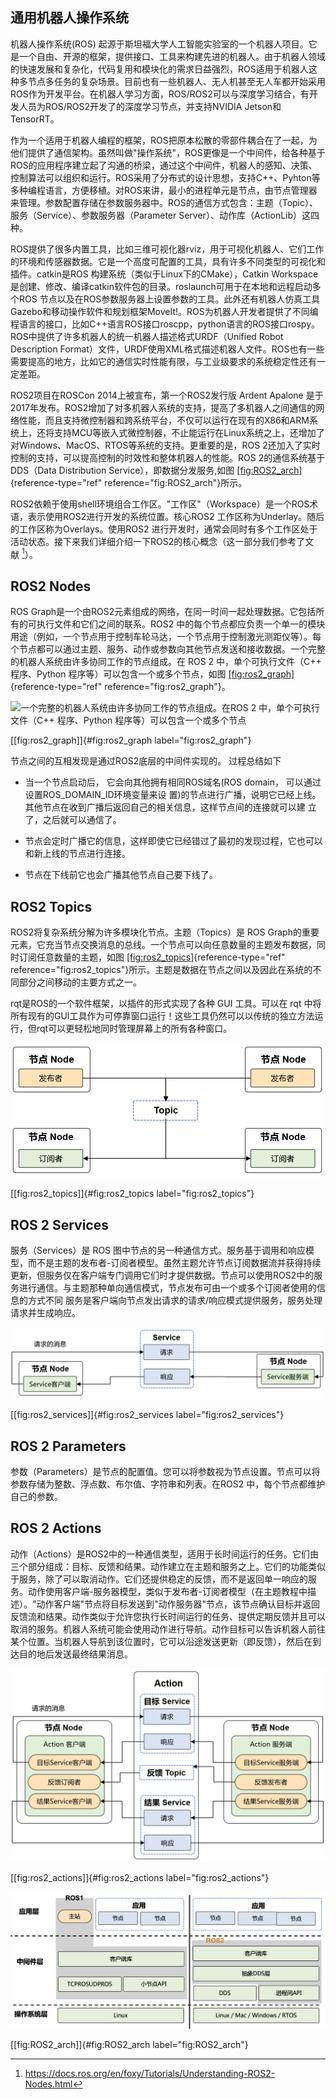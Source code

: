 ## 通用机器人操作系统

机器人操作系统(ROS) 起源于斯坦福大学人工智能实验室的一个机器人项目。它是一个自由、开源的框架，提供接口、工具来构建先进的机器人。由于机器人领域的快速发展和复杂化，代码复用和模块化的需求日益强烈，ROS适用于机器人这种多节点多任务的复杂场景。目前也有一些机器人、无人机甚至无人车都开始采用ROS作为开发平台。在机器人学习方面，ROS/ROS2可以与深度学习结合，有开发人员为ROS/ROS2开发了的深度学习节点，并支持NVIDIA
Jetson和TensorRT。

作为一个适用于机器人编程的框架，ROS把原本松散的零部件耦合在了一起，为他们提供了通信架构。虽然叫做"操作系统"，ROS更像是一个中间件，给各种基于ROS的应用程序建立起了沟通的桥梁，通过这个中间件，机器人的感知、决策、控制算法可以组织和运行。ROS采用了分布式的设计思想，支持C++、Pyhton等多种编程语言，方便移植。对ROS来讲，最小的进程单元是节点，由节点管理器来管理。参数配置存储在参数服务器中。ROS的通信方式包含：主题（Topic）、服务（Service）、参数服务器（Parameter
Server）、动作库（ActionLib）这四种。

ROS提供了很多内置工具，比如三维可视化器rviz，用于可视化机器人、它们工作的环境和传感器数据。它是一个高度可配置的工具，具有许多不同类型的可视化和插件。catkin是ROS
构建系统（类似于Linux下的CMake），Catkin
Workspace是创建、修改、编译catkin软件包的目录。roslaunch可用于在本地和远程启动多个ROS
节点以及在ROS参数服务器上设置参数的工具。此外还有机器人仿真工具Gazebo和移动操作软件和规划框架MoveIt!。ROS为机器人开发者提供了不同编程语言的接口，比如C++语言ROS接口roscpp，python语言的ROS接口rospy。ROS中提供了许多机器人的统一机器人描述格式URDF（Unified
Robot Description
Format）文件，URDF使用XML格式描述机器人文件。ROS也有一些需要提高的地方，比如它的通信实时性能有限，与工业级要求的系统稳定性还有一定差距。

ROS2项目在ROSCon 2014上被宣布，第一个ROS2发行版
Ardent Apalone
是于2017年发布。ROS2增加了对多机器人系统的支持，提高了多机器人之间通信的网络性能，而且支持微控制器和跨系统平台，不仅可以运行在现有的X86和ARM系统上，还将支持MCU等嵌入式微控制器，不止能运行在Linux系统之上，还增加了对Windows、MacOS、RTOS等系统的支持。更重要的是，ROS
2还加入了实时控制的支持，可以提高控制的时效性和整体机器人的性能。ROS
2的通信系统基于DDS（Data Distribution
Service），即数据分发服务,如图 [\[fig:ROS2\_arch\]](#fig:ROS2_arch){reference-type="ref"
reference="fig:ROS2_arch"}所示。

ROS2依赖于使用shell环境组合工作区。"工作区"（Workspace）是一个ROS术语，表示使用ROS2进行开发的系统位置。核心ROS2
工作区称为Underlay。随后的工作区称为Overlays。使用ROS2
进行开发时，通常会同时有多个工作区处于活动状态。接下来我们详细介绍一下ROS2的核心概念（这一部分我们参考了文献 [^1]）。

ROS2 Nodes
----------

ROS
Graph是一个由ROS2元素组成的网络，在同一时间一起处理数据。它包括所有的可执行文件和它们之间的联系。ROS2
中的每个节点都应负责一个单一的模块用途（例如，一个节点用于控制车轮马达，一个节点用于控制激光测距仪等）。每个节点都可以通过主题、服务、动作或参数向其他节点发送和接收数据。一个完整的机器人系统由许多协同工作的节点组成。在
ROS 2 中，单个可执行文件（C++ 程序、Python
程序等）可以包含一个或多个节点，如图 [\[fig:ros2\_graph\]](#fig:ros2_graph){reference-type="ref"
reference="fig:ros2_graph"}。

![一个完整的机器人系统由许多协同工作的节点组成。在ROS 2
中，单个可执行文件（C++ 程序、Python
程序等）可以包含一个或多个节点](../img/ch13/ros2_graph.png)

[\[fig:ros2\_graph\]]{#fig:ros2_graph label="fig:ros2_graph"}

节点之间的互相发现是通过ROS2底层的中间件实现的。 过程总结如下

-   当一个节点启动后， 它会向其他拥有相同ROS域名(ROS domain，
    可以通过设置ROS\_DOMAIN\_ID环境变量来设
    置)的节点进行广播，说明它已经上线。
    其他节点在收到广播后返回自己的相关信息，这样节点间的连接就可以建
    立了，之后就可以通信了。

-   节点会定时广播它的信息，这样即使它已经错过了最初的发现过程，它也可以和新上线的节点进行连接。

-   节点在下线前它也会广播其他节点自己要下线了。

ROS2 Topics
-----------

ROS2将复杂系统分解为许多模块化节点。主题（Topics）是 ROS
Graph的重要元素，它充当节点交换消息的总线。一个节点可以向任意数量的主题发布数据，同时订阅任意数量的主题，如图 [\[fig:ros2\_topics\]](#fig:ros2_topics){reference-type="ref"
reference="fig:ros2_topics"}所示。主题是数据在节点之间以及因此在系统的不同部分之间移动的主要方式之一。

rqt是ROS的一个软件框架，以插件的形式实现了各种 GUI 工具。可以在 rqt
中将所有现有的GUI工具作为可停靠窗口运行！这些工具仍然可以以传统的独立方法运行，但rqt可以更轻松地同时管理屏幕上的所有各种窗口。

![一个节点可以向任意数量的主题发布数据，同时订阅任意数量的主题](../img/ch13/ros2_topics.png)

[\[fig:ros2\_topics\]]{#fig:ros2_topics label="fig:ros2_topics"}

ROS 2 Services
--------------

服务（Services）是 ROS
图中节点的另一种通信方式。服务基于调用和响应模型，而不是主题的发布者-订阅者模型。虽然主题允许节点订阅数据流并获得持续更新，但服务仅在客户端专门调用它们时才提供数据。节点可以使用ROS2中的服务进行通信。与主题那种单向通信模式，节点发布可由一个或多个订阅者使用的信息的方式不同
服务是客户端向节点发出请求的请求/响应模式提供服务，服务处理请求并生成响应。

![ROS2服务](../img/ch13/ros2_services.png)

[\[fig:ros2\_services\]]{#fig:ros2_services label="fig:ros2_services"}

ROS 2 Parameters
----------------

参数（Parameters）是节点的配置值。您可以将参数视为节点设置。节点可以将参数存储为整数、浮点数、布尔值、字符串和列表。在ROS2
中，每个节点都维护自己的参数。

ROS 2 Actions
-------------

动作（Actions）是ROS2中的一种通信类型，适用于长时间运行的任务。它们由三个部分组成：目标、反馈和结果。动作建立在主题和服务之上。它们的功能类似于服务，除了可以取消动作。它们还提供稳定的反馈，而不是返回单一响应的服务。动作使用客户端-服务器模型，类似于发布者-订阅者模型（在主题教程中描述）。"动作客户端"节点将目标发送到"动作服务器"节点，该节点确认目标并返回反馈流和结果。动作类似于允许您执行长时间运行的任务、提供定期反馈并且可以取消的服务。机器人系统可能会使用动作进行导航。动作目标可以告诉机器人前往某个位置。当机器人导航到该位置时，它可以沿途发送更新（即反馈），然后在到达目的地后发送最终结果消息。

![ROS2动作](../img/ch13/ros2_actions.png)

[\[fig:ros2\_actions\]]{#fig:ros2_actions label="fig:ros2_actions"}

![**ROS/ROS2架构概述**](../img/ch13/ROS2_arch.png)

[\[fig:ROS2\_arch\]]{#fig:ROS2_arch label="fig:ROS2_arch"}


[^1]: https://docs.ros.org/en/foxy/Tutorials/Understanding-ROS2-Nodes.html